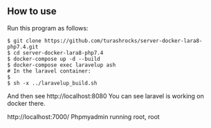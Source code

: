 ## How to use
Run this program as follows:
```
$ git clone https://github.com/turashrocks/server-docker-lara8-php7.4.git
$ cd server-docker-lara8-php7.4
$ docker-compose up -d --build
$ docker-compose exec laravelup ash
# In the laravel container:
$ 
$ sh -x ../laravelup_build.sh
```

And then see http://localhost:8080
You can see laravel is working on docker there.

http://localhost:7000/
Phpmyadmin running
root, root